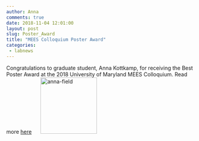 ```yaml
---
author: Anna
comments: true
date: 2018-11-04 12:01:00
layout: post
slug: Poster_Award
title: "MEES Colloquium Poster Award"
categories:
 - labnews
---
```

Congratulations to graduate student, Anna Kottkamp, for receiving the Best Poster Award at the 2018 University of Maryland MEES Colloquium.  Read more [here](https://www.mees.umd.edu/news-and-events/)
 <img src="{{ site.url }}/img/newsphotos/anna-field.jpg" alt="anna-field" width="150px" hspace="20px">
